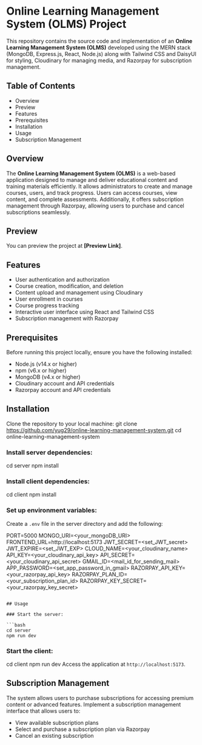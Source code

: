 # Online Learning Management System (OLMS) Project
This repository contains the source code and implementation of an **Online Learning Management System (OLMS)** developed using the MERN stack (MongoDB, Express.js, React, Node.js) along with Tailwind CSS and DaisyUI for styling, Cloudinary for managing media, and Razorpay for subscription management.

## Table of Contents
- Overview
- Preview
- Features
- Prerequisites
- Installation
- Usage
- Subscription Management

## Overview
The **Online Learning Management System (OLMS)** is a web-based application designed to manage and deliver educational content and training materials efficiently. It allows administrators to create and manage courses, users, and track progress. Users can access courses, view content, and complete assessments. Additionally, it offers subscription management through Razorpay, allowing users to purchase and cancel subscriptions seamlessly.

## Preview
You can preview the project at **[Preview Link]**.

## Features
- User authentication and authorization
- Course creation, modification, and deletion
- Content upload and management using Cloudinary
- User enrollment in courses
- Course progress tracking
- Interactive user interface using React and Tailwind CSS
- Subscription management with Razorpay

## Prerequisites
Before running this project locally, ensure you have the following installed:
- Node.js (v14.x or higher)
- npm (v6.x or higher)
- MongoDB (v4.x or higher)
- Cloudinary account and API credentials
- Razorpay account and API credentials

## Installation
Clone the repository to your local machine:
git clone https://github.com/yug29/online-learning-management-system.git
cd online-learning-management-system

### Install server dependencies:

cd server
npm install


### Install client dependencies:
cd client
npm install


### Set up environment variables:
Create a `.env` file in the server directory and add the following:

PORT=5000
MONGO_URI=<your_mongoDB_URI>
FRONTEND_URL=http://localhost:5173
JWT_SECRET=<set_JWT_secret>
JWT_EXPIRE=<set_JWT_EXP>
CLOUD_NAME=<your_cloudinary_name>
API_KEY=<your_cloudinary_api_key>
API_SECRET=<your_cloudinary_api_secret>
GMAIL_ID=<mail_id_for_sending_mail>
APP_PASSWORD=<set_app_password_in_gmail>
RAZORPAY_API_KEY=<your_razorpay_api_key>
RAZORPAY_PLAN_ID=<your_subscription_plan_id>
RAZORPAY_KEY_SECRET=<your_razorpay_key_secret>
```

## Usage

### Start the server:

```bash
cd server
npm run dev
```

### Start the client:

cd client
npm run dev
Access the application at `http://localhost:5173`.

## Subscription Management

The system allows users to purchase subscriptions for accessing premium content or advanced features. Implement a subscription management interface that allows users to:
- View available subscription plans
- Select and purchase a subscription plan via Razorpay
- Cancel an existing subscription
